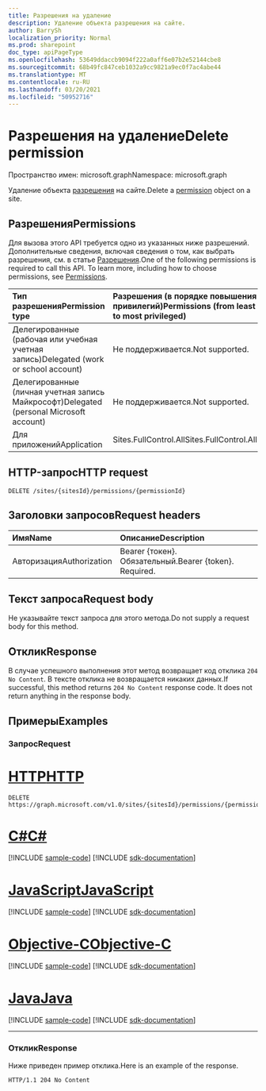 ```yaml
---
title: Разрешения на удаление
description: Удаление объекта разрешения на сайте.
author: BarrySh
localization_priority: Normal
ms.prod: sharepoint
doc_type: apiPageType
ms.openlocfilehash: 53649ddaccb9094f222a0aff6e07b2e52144cbe8
ms.sourcegitcommit: 68b49fc847ceb1032a9cc9821a9ec0f7ac4abe44
ms.translationtype: MT
ms.contentlocale: ru-RU
ms.lasthandoff: 03/20/2021
ms.locfileid: "50952716"
---
```

# <a name="delete-permission"></a><span data-ttu-id="2a70f-103">Разрешения на удаление</span><span class="sxs-lookup"><span data-stu-id="2a70f-103">Delete permission</span></span>
<span data-ttu-id="2a70f-104">Пространство имен: microsoft.graph</span><span class="sxs-lookup"><span data-stu-id="2a70f-104">Namespace: microsoft.graph</span></span>

<span data-ttu-id="2a70f-105">Удаление объекта [разрешения](../resources/permission.md) на сайте.</span><span class="sxs-lookup"><span data-stu-id="2a70f-105">Delete a [permission](../resources/permission.md) object on a site.</span></span>

## <a name="permissions"></a><span data-ttu-id="2a70f-106">Разрешения</span><span class="sxs-lookup"><span data-stu-id="2a70f-106">Permissions</span></span>
<span data-ttu-id="2a70f-p101">Для вызова этого API требуется одно из указанных ниже разрешений. Дополнительные сведения, включая сведения о том, как выбрать разрешения, см. в статье [Разрешения](/graph/permissions-reference).</span><span class="sxs-lookup"><span data-stu-id="2a70f-p101">One of the following permissions is required to call this API. To learn more, including how to choose permissions, see [Permissions](/graph/permissions-reference).</span></span>

|<span data-ttu-id="2a70f-109">Тип разрешения</span><span class="sxs-lookup"><span data-stu-id="2a70f-109">Permission type</span></span>                        | <span data-ttu-id="2a70f-110">Разрешения (в порядке повышения привилегий)</span><span class="sxs-lookup"><span data-stu-id="2a70f-110">Permissions (from least to most privileged)</span></span>
|:--------------------------------------|:-------------------------------------
|<span data-ttu-id="2a70f-111">Делегированные (рабочая или учебная учетная запись)</span><span class="sxs-lookup"><span data-stu-id="2a70f-111">Delegated (work or school account)</span></span>     | <span data-ttu-id="2a70f-112">Не поддерживается.</span><span class="sxs-lookup"><span data-stu-id="2a70f-112">Not supported.</span></span>
|<span data-ttu-id="2a70f-113">Делегированные (личная учетная запись Майкрософт)</span><span class="sxs-lookup"><span data-stu-id="2a70f-113">Delegated (personal Microsoft account)</span></span> | <span data-ttu-id="2a70f-114">Не поддерживается.</span><span class="sxs-lookup"><span data-stu-id="2a70f-114">Not supported.</span></span>
|<span data-ttu-id="2a70f-115">Для приложений</span><span class="sxs-lookup"><span data-stu-id="2a70f-115">Application</span></span>                            | <span data-ttu-id="2a70f-116">Sites.FullControl.All</span><span class="sxs-lookup"><span data-stu-id="2a70f-116">Sites.FullControl.All</span></span>

## <a name="http-request"></a><span data-ttu-id="2a70f-117">HTTP-запрос</span><span class="sxs-lookup"><span data-stu-id="2a70f-117">HTTP request</span></span>

<!-- {
  "blockType": "ignored"
}
-->
``` http
DELETE /sites/{sitesId}/permissions/{permissionId}
```

## <a name="request-headers"></a><span data-ttu-id="2a70f-118">Заголовки запросов</span><span class="sxs-lookup"><span data-stu-id="2a70f-118">Request headers</span></span>
|<span data-ttu-id="2a70f-119">Имя</span><span class="sxs-lookup"><span data-stu-id="2a70f-119">Name</span></span>|<span data-ttu-id="2a70f-120">Описание</span><span class="sxs-lookup"><span data-stu-id="2a70f-120">Description</span></span>|
|:---|:---|
|<span data-ttu-id="2a70f-121">Авторизация</span><span class="sxs-lookup"><span data-stu-id="2a70f-121">Authorization</span></span>|<span data-ttu-id="2a70f-p102">Bearer {токен}. Обязательный.</span><span class="sxs-lookup"><span data-stu-id="2a70f-p102">Bearer {token}. Required.</span></span>|

## <a name="request-body"></a><span data-ttu-id="2a70f-124">Текст запроса</span><span class="sxs-lookup"><span data-stu-id="2a70f-124">Request body</span></span>
<span data-ttu-id="2a70f-125">Не указывайте текст запроса для этого метода.</span><span class="sxs-lookup"><span data-stu-id="2a70f-125">Do not supply a request body for this method.</span></span>

## <a name="response"></a><span data-ttu-id="2a70f-126">Отклик</span><span class="sxs-lookup"><span data-stu-id="2a70f-126">Response</span></span>

<span data-ttu-id="2a70f-p103">В случае успешного выполнения этот метод возвращает код отклика `204 No Content`. В тексте отклика не возвращается никаких данных.</span><span class="sxs-lookup"><span data-stu-id="2a70f-p103">If successful, this method returns `204 No Content` response code. It does not return anything in the response body.</span></span>

## <a name="examples"></a><span data-ttu-id="2a70f-129">Примеры</span><span class="sxs-lookup"><span data-stu-id="2a70f-129">Examples</span></span>

### <a name="request"></a><span data-ttu-id="2a70f-130">Запрос</span><span class="sxs-lookup"><span data-stu-id="2a70f-130">Request</span></span>

# <a name="http"></a>[<span data-ttu-id="2a70f-131">HTTP</span><span class="sxs-lookup"><span data-stu-id="2a70f-131">HTTP</span></span>](#tab/http)
<!-- {
  "blockType": "request",
  "name": "delete_permission_2"
}
-->
``` http
DELETE https://graph.microsoft.com/v1.0/sites/{sitesId}/permissions/{permissionId}
```
# <a name="c"></a>[<span data-ttu-id="2a70f-132">C#</span><span class="sxs-lookup"><span data-stu-id="2a70f-132">C#</span></span>](#tab/csharp)
[!INCLUDE [sample-code](../includes/snippets/csharp/delete-permission-2-csharp-snippets.md)]
[!INCLUDE [sdk-documentation](../includes/snippets/snippets-sdk-documentation-link.md)]

# <a name="javascript"></a>[<span data-ttu-id="2a70f-133">JavaScript</span><span class="sxs-lookup"><span data-stu-id="2a70f-133">JavaScript</span></span>](#tab/javascript)
[!INCLUDE [sample-code](../includes/snippets/javascript/delete-permission-2-javascript-snippets.md)]
[!INCLUDE [sdk-documentation](../includes/snippets/snippets-sdk-documentation-link.md)]

# <a name="objective-c"></a>[<span data-ttu-id="2a70f-134">Objective-C</span><span class="sxs-lookup"><span data-stu-id="2a70f-134">Objective-C</span></span>](#tab/objc)
[!INCLUDE [sample-code](../includes/snippets/objc/delete-permission-2-objc-snippets.md)]
[!INCLUDE [sdk-documentation](../includes/snippets/snippets-sdk-documentation-link.md)]

# <a name="java"></a>[<span data-ttu-id="2a70f-135">Java</span><span class="sxs-lookup"><span data-stu-id="2a70f-135">Java</span></span>](#tab/java)
[!INCLUDE [sample-code](../includes/snippets/java/delete-permission-2-java-snippets.md)]
[!INCLUDE [sdk-documentation](../includes/snippets/snippets-sdk-documentation-link.md)]

---



### <a name="response"></a><span data-ttu-id="2a70f-136">Отклик</span><span class="sxs-lookup"><span data-stu-id="2a70f-136">Response</span></span>
<span data-ttu-id="2a70f-137">Ниже приведен пример отклика.</span><span class="sxs-lookup"><span data-stu-id="2a70f-137">Here is an example of the response.</span></span> 
<!-- {
  "blockType": "response",
  "truncated": true
} -->

```http
HTTP/1.1 204 No Content
```

<!-- {
  "type": "#page.annotation",
  "section": "documentation",
  "tocPath": "Sites/Permissions/Delete site permission"
} -->
